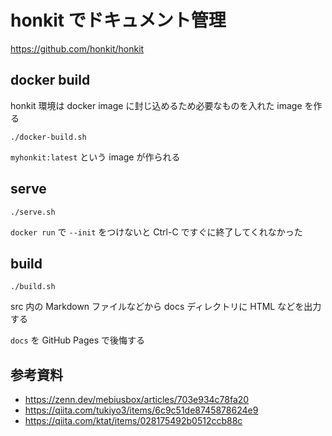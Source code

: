 # honkit でドキュメント管理

https://github.com/honkit/honkit

## docker build

honkit 環境は docker image に封じ込めるため必要なものを入れた image を作る

```
./docker-build.sh
```

`myhonkit:latest` という image が作られる


## serve

```
./serve.sh
```

`docker run` で `--init` をつけないと Ctrl-C ですぐに終了してくれなかった


## build

```
./build.sh
```

src 内の Markdown ファイルなどから docs ディレクトリに HTML などを出力する

`docs` を GitHub Pages で後悔する


## 参考資料

- https://zenn.dev/mebiusbox/articles/703e934c78fa20
- https://qiita.com/tukiyo3/items/6c9c51de8745878624e9
- https://qiita.com/ktat/items/028175492b0512ccb88c

